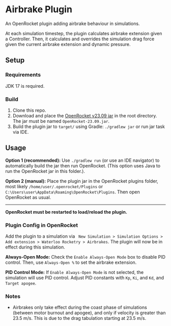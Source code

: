 # Airbrake Plugin
An OpenRocket plugin adding airbrake behaviour in simulations.

At each simulation timestep, the plugin calculates airbrake extension given a Controller. Then, it calculates and overrides the simulation drag force given the current airbrake extension and dynamic pressure.

## Setup
### Requirements
JDK 17 is required.

### Build
1. Clone this repo.
2. Download and place the [OpenRocket v23.09 jar](https://github.com/openrocket/openrocket/releases/tag/release-23.09) in the root directory. The jar must be named `OpenRocket-23.09.jar`.
3. Build the plugin jar to `target/` using Gradle: `./gradlew jar` or run jar task via IDE.

## Usage
**Option 1 (recommended):** Use `./gradlew run` (or use an IDE navigator) to automatically build the jar then run OpenRocket. (This option uses Java to run the OpenRocket jar in this folder.).

**Option 2 (manual):** Place the plugin jar in the OpenRocket plugins folder, most likely ```/home/user/.openrocket/Plugins``` or ```C:\Users\user\AppData\Roaming\OpenRocket\Plugins```. Then open OpenRocket as usual.


---

**OpenRocket must be restarted to load/reload the plugin.**
### Plugin Config in OpenRocket

Add the plugin to a simulation via ``` New Simulation > Simulation Options > Add extension > Waterloo Rocketry > Airbrakes```. The plugin will now be in effect during this simulation.

**Always-Open Mode:** Check the `Enable Always-Open Mode` box to disable PID control. Then, use `Always-Open %` to set the airbrake extension.

**PID Control Mode:** If `Enable Always-Open Mode` is not selected, the simulation will use PID control. Adjust PID constants with `Kp`, `Ki`, and `Kd`, and `Target apogee`.

### Notes
- Airbrakes only take effect during the coast phase of simulations (between motor burnout and apogee), and only if velocity is greater than 23.5 m/s. This is due to the drag tabulation starting at 23.5 m/s.
